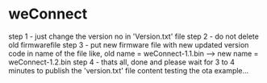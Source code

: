 # weConnect
step 1 - just change the version no in 'Version.txt' file
step 2 - do not delete old firmwarefile
step 3 - put new firmware file with new updated version code in name of the file like, old name = weConnect-1.1.bin --> new name = weConnect-1.2.bin
step 4 - thats all, done and please wait for 3 to 4 minutes to publish the 'version.txt' file content
testing the ota example...
